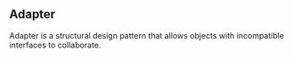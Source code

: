 ## Adapter

Adapter is a structural design pattern that allows objects with incompatible interfaces to collaborate.